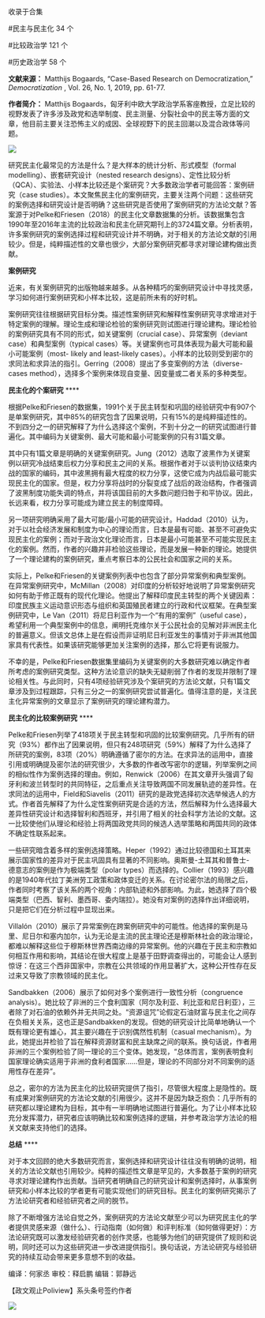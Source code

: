 

收录于合集

#民主与民主化 34 个

#比较政治学 121 个

#历史政治学 58 个

**文献来源：** Matthijs Bogaards, “Case-Based Research on Democratization,”
_Democratization_ , Vol. 26, No. 1, 2019, pp. 61-77.

  

 **作者简介：** Matthijs
Bogaards，匈牙利中欧大学政治学系客座教授，立足比较的视野发表了许多涉及政党和选举制度、民主测量、分裂社会中的民主等方面的文章，他目前主要关注恐怖主义的成因、全球视野下的民主回潮以及混合政体等问题。

  

![](/images/239/2.png)

  

  

研究民主化最常见的方法是什么？是大样本的统计分析、形式模型（formal modelling）、嵌套研究设计（nested research
designs）、定性比较分析（QCA）、实验法、小样本比较还是个案研究？大多数政治学者可能回答：案例研究（case
studies）。本文聚焦民主化的案例研究，主要关注两个问题：这些研究的案例选择和研究设计是否明确？这些研究是否使用了案例研究的方法论文献？答案源于对Pelke和Friesen（2018）的民主化文章数据集的分析。该数据集包含1990年至2016年主流的比较政治和民主化研究期刊上的3724篇文章。分析表明，许多案例研究的案例选择过程和研究设计并不明确，对于相关的方法论文献的引用较少。但是，纯粹描述性的文章也很少，大部分案例研究都寻求对理论建构做出贡献。  

  

 **案例研究**  

近来，有关案例研究的出版物越来越多。从各种精巧的案例研究设计中寻找灵感，学习如何进行案例研究和小样本比较，这是前所未有的好时机。

  

案例研究往往根据研究目标分类。描述性案例研究和解释性案例研究寻求增进对于特定案例的理解。理论生成和理论检验的案例研究则试图进行理论建构。理论检验的案例研究具有不同的形式，如关键案例（crucial
case）、异常案例（deviant case）和典型案例（typical cases）等。关键案例也可具体表现为最大可能和最小可能案例（most-
likely and least-likely
cases）。小样本的比较则受到密尔的求同法和求异法的指引。Gerring（2008）提出了多变案例的方法（diverse-cases
method），选择多个案例来体现自变量、因变量或二者关系的多种类型。

  

 **民主化的个案研究** ****

根据Pelke和Friesen的数据集，1991个关于民主转型和巩固的经验研究中有907个是单案例研究，其中85%的研究包含了因果说明，只有15%的是纯粹描述性的。不到四分之一的研究解释了为什么选择这个案例，不到十分之一的研究试图进行普遍化。其中编码为关键案例、最大可能和最小可能案例的只有31篇文章。

  

其中只有1篇文章是明确的关键案例研究。Jung（2012）选取了波黑作为关键案例以研究冷战结束后权力分享和民主之间的关系。根据作者对于以谈判协议结束内战的国家的编码，其中波黑拥有最大程度的权力分享，这使它成为内战后最可能实现民主化的国家。但是，权力分享将战时的分裂变成了战后的政治结构，作者强调了波黑制度功能失调的特点，并将该国目前的大多数问题归咎于和平协议。因此，长远来看，权力分享可能成为建立民主的制度障碍。

  

另一项研究明确采用了最大可能/最小可能的研究设计。Haddad（2010）认为，对于以社会经济发展和制度为中心的理论而言，日本是最有可能、甚至不可避免实现民主化的案例；而对于政治文化理论而言，日本是最小可能甚至不可能实现民主化的案例。然而，作者的兴趣并非检验这些理论，而是发展一种新的理论。她提供了一个理论建构的案例研究，重点考察日本的公民社会和国家之间的关系。

  

实际上，Pelke和Friesen的关键案例列表中也包含了部分异常案例和典型案例。在异常案例研究中，McMillan（2008）对印度的分析较好地说明了异常案例研究如何有助于修正既有的现代化理论。他提出了解释印度民主转型的两个关键因素：印度民族主义运动意识形态与组织和英国殖民者建立的行政和代议框架。在典型案例研究中，Le
Van（2011）将尼日利亚作为一个“有用的案例”（useful
case），希望利用一个典型案例中的信息，阐明托克维尔关于公民社会的见解对非洲民主化的普遍意义。但该文总体上是在假设而非证明尼日利亚发生的事情对于非洲其他国家具有代表性。如果该研究能够更加关注案例的选择，那么它将更有说服力。

  

不幸的是，Pelke和Friesen数据集里编码为关键案例的大多数研究难以确定作者所考虑的案例研究类型。这种方法论意识的缺失无疑削弱了作者的发现并限制了理论相关性。与此同时，只有4项经验研究涉及个案研究的方法论文献，只有1篇文章涉及到过程跟踪，只有三分之一的案例研究尝试普遍化。值得注意的是，关注民主化异常案例的文章显示了案例研究的理论建构潜力。

  

 **民主化的比较案例研究** ****

Pelke和Friesen列举了418项关于民主转型和巩固的比较案例研究。几乎所有的研究（93%）都作出了因果说明，但只有248项研究（59%）解释了为什么选择了所研究的案例，83项（20%）明确遵循了密尔的方法。在求异法的运用中，直接引用或明确提及密尔法的研究很少，大多数的作者改写密尔的逻辑，列举案例之间的相似性作为案例选择的理由。例如，Renwick（2006）在其文章开头强调了匈牙利和波兰转型时的共同特征，之后重点关注导致两国不同发展轨迹的差异性。在求同法的运用中，Field和Siavelis（2011）研究的是政党选择初次选举候选人的方式。作者首先解释了为什么定性案例研究是合适的方法，然后解释为什么选择最大差异性研究设计和选择智利和西班牙，并引用了相关的社会科学方法论的文献。这一比较使他们从理论和经验上将两国政党共同的候选人选举策略和两国共同的政体不确定性联系起来。

  

一些研究暗含着多样的案例选择策略。Heper（1992）通过比较德国和土耳其来展示国家性的差异对于民主巩固具有显著的不同影响。奥斯曼-土耳其和普鲁士-
德意志的案例是作为极端类型（polar
types）而选择的。Collier（1993）感兴趣的是1940年代拉丁美洲劳工政策和政体变迁的关系。在讨论密尔法的局限之后，作者同时考察了该关系的两个视角：内部轨迹和外部影响。为此，她选择了四个极端类型（巴西、智利、墨西哥、委内瑞拉）。她没有对案例的选择作出详细说明，只是把它们在分析过程中显现出来。

  

Villalón（2010）展示了异常案例在跨案例研究中的可能性。他选择的案例是马里、尼日尔和塞内加尔，认为无论是主流的民主理论还是穆斯林社会的政治理论，都难以解释这些位于穆斯林世界西南边缘的异常案例。他的兴趣在于民主和宗教如何相互作用和影响，其结论在很大程度上是基于田野调查得出的，可能会让人感到惊讶：在这三个西非国家中，宗教在公共领域的作用显著扩大，这种公开性存在反过来又导致了宗教领域的民主化。

  

Sandbakken（2006）展示了如何对多个案例进行一致性分析（congruence
analysis）。她比较了非洲的三个食利国家（阿尔及利亚、利比亚和尼日利亚），三者除了对石油的依赖外并无共同之处。“资源诅咒”论假定石油财富与民主化之间存在负相关关系，这也正是Sandbakken的发现。但她的研究设计比简单地确认一个既有理论更有雄心，其主要兴趣在于识别偶然性机制（casual
mechanism）。为此，她提出并检验了旨在解释资源财富和民主缺席之间的联系。换句话说，作者用非洲的三个案例检验了同一理论的三个变体。她发现，“总体而言，案例表明食利国家理论确实适用于非洲的食利者国家……但是，理论的不同部分对不同案例的适用性存在差异”。

  

总之，密尔的方法为民主化的比较研究提供了指引，尽管很大程度上是隐性的。既有成果对案例研究的方法论文献的引用很少。这并不是因为缺乏抱负：几乎所有的研究都以理论建构为目标，其中有一半明确地试图进行普遍化。为了让小样本比较充分发挥潜力，研究者应该明确比较和案例选择的逻辑，并参考政治学方法论的相关文献来支持他们的选择。

  

 **总结** ****

对于本文回顾的绝大多数研究而言，案例选择和研究设计往往没有明确的说明，相关的方法论文献也引用较少。纯粹的描述性文章是罕见的，大多数基于案例的研究寻求对理论建构作出贡献。当研究者明确自己的研究设计和案例选择时，从事案例研究和小样本比较的学者更有可能实现他们的研究目标。民主化的案例研究揭示了方法论研究者和经验研究者之间的脱节。

  

除了不断增强方法论自觉之外，案例研究的方法论文献至少可以为研究民主化的学者提供灵感来源（做什么）、行动指南（如何做）和评判标准（如何做得更好）：方法论研究既可以激发经验研究者的创作灵感，也能够为他们的研究提供了规则和说明，同时还可以为这些研究进一步改进提供指引。换句话说，方法论研究与经验研究的持续互动会带来更多意想不到的收益。

  

编译：何家丞 审校：释启鹏 编辑：郭静远

【政文观止Poliview】系头条号签约作者

  

![](/images/239/3.jpeg)

  

